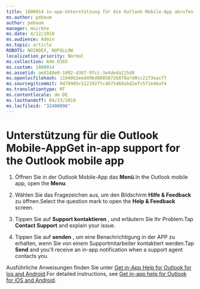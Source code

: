 ```yaml
---
title: 1800014 in-app-Unterstützung für die Outlook Mobile-App abrufen
ms.author: pebaum
author: pebaum
manager: mnirkhe
ms.date: 4/12/2018
ms.audience: Admin
ms.topic: article
ROBOTS: NOINDEX, NOFOLLOW
localization_priority: Normal
ms.collection: Adm_O365
ms.custom: 1800014
ms.assetid: ae8140e0-1802-4387-9fcc-3e4deda115d8
ms.openlocfilehash: 11940b2eed49bd80858726870a7d0cc21f3eacf7
ms.sourcegitcommit: 9d78905c512192ffc4675468abd2efc5f2e4baf4
ms.translationtype: MT
ms.contentlocale: de-DE
ms.lasthandoff: 04/23/2019
ms.locfileid: "32400896"
---
```

# <a name="get-in-app-support-for-the-outlook-mobile-app"></a><span data-ttu-id="683c3-102">Unterstützung für die Outlook Mobile-App</span><span class="sxs-lookup"><span data-stu-id="683c3-102">Get in-app support for the Outlook mobile app</span></span>

1. <span data-ttu-id="683c3-103">Öffnen Sie in der Outlook Mobile-App das **Menü**.</span><span class="sxs-lookup"><span data-stu-id="683c3-103">In the Outlook mobile app, open the **Menu**.</span></span>
    
2. <span data-ttu-id="683c3-104">Wählen Sie das Fragezeichen aus, um den Bildschirm **Hilfe &amp; Feedback** zu öffnen.</span><span class="sxs-lookup"><span data-stu-id="683c3-104">Select the question mark to open the **Help &amp; Feedback** screen.</span></span> 
    
3. <span data-ttu-id="683c3-105">Tippen Sie auf **Support kontaktieren** , und erläutern Sie Ihr Problem.</span><span class="sxs-lookup"><span data-stu-id="683c3-105">Tap **Contact Support** and explain your issue.</span></span> 
    
4. <span data-ttu-id="683c3-106">Tippen Sie auf **senden** , um eine Benachrichtigung in der APP zu erhalten, wenn Sie von einem Supportmitarbeiter kontaktiert werden.</span><span class="sxs-lookup"><span data-stu-id="683c3-106">Tap **Send** and you'll receive an in-app notification when a support agent contacts you.</span></span> 
    
<span data-ttu-id="683c3-107">Ausführliche Anweisungen finden Sie unter [Get in-App Help for Outlook for Ios and Android](https://support.office.com/article/218a22d1-9fa5-4889-b689-de1c63493243.aspx#ID0EAABAAA=Contact_Support).</span><span class="sxs-lookup"><span data-stu-id="683c3-107">For detailed instructions, see [Get in-app help for Outlook for iOS and Android](https://support.office.com/article/218a22d1-9fa5-4889-b689-de1c63493243.aspx#ID0EAABAAA=Contact_Support).</span></span>
